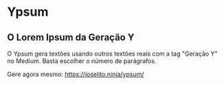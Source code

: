 # Ypsum
## O Lorem Ipsum da Geração Y

O Ypsum gera textões usando outros textões reais com a tag "Geração Y" no Medium. Basta escolher o número de parágrafos.

Gere agora mesmo: https://joselito.ninja/ypsum/
